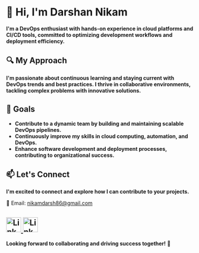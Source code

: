 # 👋 Hi, I'm Darshan Nikam

**I'm a DevOps enthusiast with hands-on experience in cloud platforms and CI/CD tools, committed to optimizing development workflows and deployment efficiency.**

## 🔍 My Approach

**I'm passionate about continuous learning and staying current with DevOps trends and best practices. I thrive in collaborative environments, tackling complex problems with innovative solutions.**

## 🎯 Goals

- **Contribute to a dynamic team by building and maintaining scalable DevOps pipelines.**
- **Continuously improve my skills in cloud computing, automation, and DevOps.**
- **Enhance software development and deployment processes, contributing to organizational success.**

## 📫 Let's Connect

**I'm excited to connect and explore how I can contribute to your projects.**

📧 Email: [nikamdarsh86@gmail.com](mailto:nikamdarsh86@gmail.com)

<a href="https://in.linkedin.com/in/darsh86?trk=profile-badge" target="_blank"> <img src="https://upload.wikimedia.org/wikipedia/commons/c/ca/LinkedIn_logo_initials.png" alt="LinkedIn Profile" style="width: 40px; height: 40px;display=block" /> </a>  <a href="https://in.linkedin.com/in/darsh86?trk=profile-badge" target="_blank"> <img src="https://upload.wikimedia.org/wikipedia/commons/c/ca/LinkedIn_logo_initials.png" alt="LinkedIn Profile" style="width: 40px; height: 40px;display=block" /> </a>
---

**Looking forward to collaborating and driving success together!** 🚀

